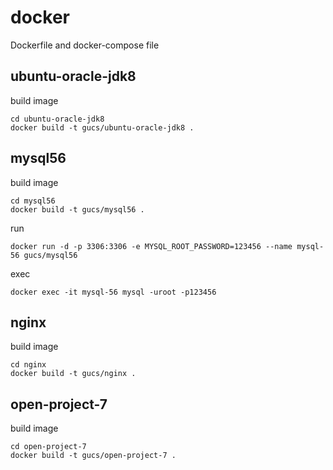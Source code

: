 # docker
Dockerfile and docker-compose file

## ubuntu-oracle-jdk8

build image
```
cd ubuntu-oracle-jdk8
docker build -t gucs/ubuntu-oracle-jdk8 .
```

## mysql56

build image

```shell
cd mysql56
docker build -t gucs/mysql56 .
```

run

```shell
docker run -d -p 3306:3306 -e MYSQL_ROOT_PASSWORD=123456 --name mysql-56 gucs/mysql56
```

exec
```shell
docker exec -it mysql-56 mysql -uroot -p123456
```

## nginx

build image

```
cd nginx
docker build -t gucs/nginx .
```

## open-project-7

build image
```
cd open-project-7
docker build -t gucs/open-project-7 .
```
